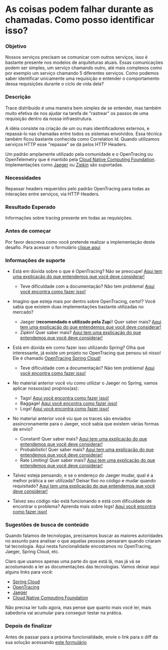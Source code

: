 # As coisas podem falhar durante as chamadas. Como posso identificar isso?

### Objetivo

Nossos serviços precisam se comunicar com outros serviços, isso é bastante presente nos modelos de arquiteturas atuais. 
Essas comunicações podem ser simples, um serviço chamando outro, até mais complexos como por exemplo um serviço chamando 
5 diferentes serviços. Como podemos saber identificar unicamente uma requisição e entender o comportamento dessa 
requisições durante o ciclo de vida dela?

### Descrição

Trace distribuído é uma maneira bem simples de se entender, mas também muito efetiva de nos ajudar na tarefa de 
"rastrear" os passos de uma requisição dentro da nossa infraestrutura.

A idéia consiste na criação de um ou mais identificadores externos, e repassá-lo nas chamadas entre todos os sistemas 
envolvidos. Essa técnica também ficou bastante conhecida como Correlation Id. Quando utilizamos serviços HTTP esse 
"repasse" se dá pelos HTTP Headers.

Um padrão amplamente utilizado pela comunidade e o OpenTracing ou OpenTelemetry que é mantido pela [Cloud Native 
Computing Foundation](https://www.cncf.io/). Implementações como [Jaeger](https://www.jaegertracing.io/) ou [Zipkin](https://zipkin.io/) são suportadas.

### Necessidades

Repassar headers requeridos pelo padrão OpenTracing para todas as interações entre serviços, via HTTP Headers.

### Resultado Esperado

Informações sobre tracing presente em todas as requisições.

### Antes de começar

Por favor descreva como você pretende realizar a implementação deste desafio. Para acessar o formulário [clique aqui](https://docs.google.com/forms/d/e/1FAIpQLSeS2MT4iG6qDH31Xz7qVOXYdojaTK9lUcTDASlNHMNZGPXLYA/viewform)

### Informações de suporte

* Está em dúvida sobre o que é OpenTracing? Não se preocupe! [Aqui tem uma explicação do que entendemos que você deve considerar!](https://opentracing.io/docs/overview/)

    * Teve dificuldade com a documentação? Não tem problema! [Aqui você encontra como fazer isso!](../../informacao_procedural/open-tracing.md)
    
* Imagino que esteja mais por dentro sobre OpenTracing, certo!? Você sabia que existem duas implementações bastante utilizadas no mercado?

    * Jaeger (**recomendado e utilizado pela Zup**)! Quer saber mais? [Aqui tem uma explicação do que entendemos que você deve considerar!](https://www.jaegertracing.io/)
    * Zipkin! Quer saber mais? [Aqui tem uma explicação do que entendemos que você deve considerar!](https://zipkin.io/)
    
* Está em dúvida em como fazer isso utilizando Spring? Olha que interessante, já existe um projeto no OpenTracing que pensou só nisso! 
Ele é chamado [OpenTracing Spring Cloud!](https://github.com/opentracing-contrib/java-spring-jaeger)

    * Teve dificuldade com a documentação? Não tem problema! [Aqui você encontra como fazer isso!](../../informacao_suporte/jaeger.md)

* No material anterior você viu como utilizar o Jaeger no Spring, vamos aplicar nossos(as) proṕrios(as):

    * Tags! [Aqui você encontra como fazer isso!](../../informacao_suporte/jaeger-concept-tags.md)
    * Baggage! [Aqui você encontra como fazer isso!](../../informacao_suporte/jaeger-concept-baggage.md)
    * Logs! [Aqui você encontra como fazer isso!](../../informacao_suporte/jaeger-concept-logs.md)
    
* No material anterior você viu que os traces são enviados assincronamente para o Jaeger, você sabia que existem várias 
formas de envio?

    * Constant! Quer saber mais? [Aqui tem uma explicação do que entendemos que você deve considerar!](../../informacao_suporte/jaeger-sampler-constant.md)
    * Probabilistic! Quer saber mais? [Aqui tem uma explicação do que entendemos que você deve considerar!](../../informacao_suporte/jaeger-sampler-probabilistic.md)
    * Rate Limiting! Quer saber mais? [Aqui tem uma explicação do que entendemos que você deve considerar!](../../informacao_suporte/jaeger-sampler-rate-limite.md)

* Talvez esteja pensando, e se o endereço do Jaeger mudar, qual é a melhor prática a ser utilizada? Deixar fixo 
no código e mudar quando requisitado? [Aqui tem uma explicação do que entendemos que você deve considerar!](../../informacao_procedural/twelve-factor-config.md)

* Talvez seu código não está funcionando e está com dificuldade de encontrar o problema? Aprenda mais sobre logs! [Aqui você encontra como fazer isso!](../../informacao_suporte/spring-logging.md)

### Sugestões de busca de conteúdo

Quando falamos de tecnologias, precisamos buscar as maiores autoridades no assunto para analisar o que aquelas pessoas 
pensaram quando criaram tal tecnologia. Aqui nesta funcionalidade encostamos no OpenTracing, Jaeger, Spring Cloud, etc. 

Claro que usamos apenas uma parte do que está lá, mas já vá se acostumando a ler as documentações das tecnologias. 
Vamos deixar aqui alguns links para você:

* [Spring Cloud](https://github.com/opentracing-contrib/java-spring-jaeger)
* [OpenTracing](https://opentracing.io/)
* [Jaeger](https://www.jaegertracing.io/)
* [Cloud Native Computing Foundation](https://www.cncf.io/)

Não precisa ler tudo agora, mas pense que quanto mais você ler, mais sabedoria vai acumular para conseguir testar na prática.

### Depois de finalizar

Antes de passar para a próxima funcionalidade, envie o link para o diff da sua solução acessando [este formulário](https://docs.google.com/forms/d/e/1FAIpQLSeU03q868bzg6OI0Y3VbOkAXpFOUax9B6c8TGHdVTSmbCa8Tw/viewform)
